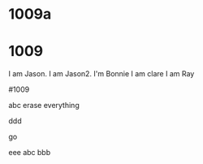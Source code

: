 
# 1009a

# 1009

I am Jason.
I am Jason2.
I'm Bonnie
I am clare
I am Ray

#1009

abc
erase everything

ddd

go


eee
abc
bbb

